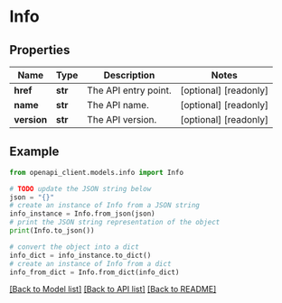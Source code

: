# Info


## Properties

Name | Type | Description | Notes
------------ | ------------- | ------------- | -------------
**href** | **str** | The API entry point. | [optional] [readonly] 
**name** | **str** | The API name. | [optional] [readonly] 
**version** | **str** | The API version. | [optional] [readonly] 

## Example

```python
from openapi_client.models.info import Info

# TODO update the JSON string below
json = "{}"
# create an instance of Info from a JSON string
info_instance = Info.from_json(json)
# print the JSON string representation of the object
print(Info.to_json())

# convert the object into a dict
info_dict = info_instance.to_dict()
# create an instance of Info from a dict
info_from_dict = Info.from_dict(info_dict)
```
[[Back to Model list]](../README.md#documentation-for-models) [[Back to API list]](../README.md#documentation-for-api-endpoints) [[Back to README]](../README.md)


